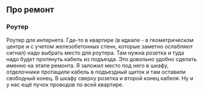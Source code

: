 ## Про ремонт

### Роутер
Роутер для интернета. Где-то в квартире (в идеале - в геометрическом центре и с учетом железобетонных стенн, которые заметно ослабляют сигнал) надо выбрать место для роутера. Там нужна розетка и туда надо будет протянуть кабель из подъезда. Это довольно удобно сделать именно на этапе ремонта.
Я заложил место под него в шкафу, отделочники протащили кабель в подъездный щиток и там оставили свободный конец. В шкафу сверху розетка и второй конец кабеля.
Ну и у нас ещё пучок проводов по всей квартире.

